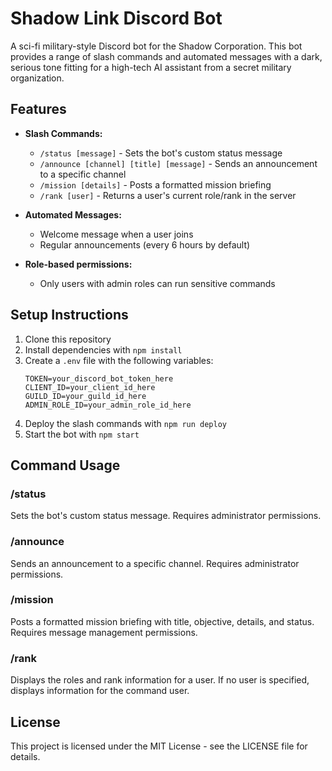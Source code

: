 # Shadow Link Discord Bot

A sci-fi military-style Discord bot for the Shadow Corporation. This bot provides a range of slash commands and automated messages with a dark, serious tone fitting for a high-tech AI assistant from a secret military organization.

## Features

- **Slash Commands:**
  - `/status [message]` - Sets the bot's custom status message
  - `/announce [channel] [title] [message]` - Sends an announcement to a specific channel
  - `/mission [details]` - Posts a formatted mission briefing
  - `/rank [user]` - Returns a user's current role/rank in the server

- **Automated Messages:**
  - Welcome message when a user joins
  - Regular announcements (every 6 hours by default)

- **Role-based permissions:**
  - Only users with admin roles can run sensitive commands

## Setup Instructions

1. Clone this repository
2. Install dependencies with `npm install`
3. Create a `.env` file with the following variables:
   ```
   TOKEN=your_discord_bot_token_here
   CLIENT_ID=your_client_id_here
   GUILD_ID=your_guild_id_here
   ADMIN_ROLE_ID=your_admin_role_id_here
   ```
4. Deploy the slash commands with `npm run deploy`
5. Start the bot with `npm start`

## Command Usage

### /status

Sets the bot's custom status message. Requires administrator permissions.

### /announce

Sends an announcement to a specific channel. Requires administrator permissions.

### /mission

Posts a formatted mission briefing with title, objective, details, and status. Requires message management permissions.

### /rank

Displays the roles and rank information for a user. If no user is specified, displays information for the command user.

## License

This project is licensed under the MIT License - see the LICENSE file for details.